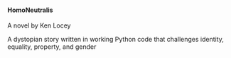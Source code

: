 #### HomoNeutralis

A novel by Ken Locey

A dystopian story written in working Python code that challenges identity, equality, property, and gender

